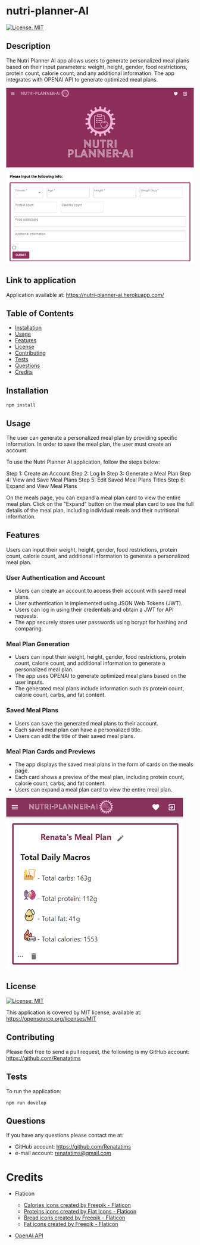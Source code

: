 # nutri-planner-AI

[![License: MIT](https://img.shields.io/badge/License-MIT-blue.svg)](https://opensource.org/licenses/MIT)

## Description

The Nutri Planner AI app allows users to generate personalized meal plans based on their input parameters: weight, height, gender, food restrictions, protein count, calorie count, and any additional information. The app integrates with OPENAI API to generate optimized meal plans.

![nutri-planner AI App Screenshot](/client/src/assets/screenshots/Capture1.PNG)

## Link to application

Application available at: https://nutri-planner-ai.herokuapp.com/

## Table of Contents

- [Installation](#installation)
- [Usage](#usage)
- [Features](#features)
- [License](#license)
- [Contributing](#contributing)
- [Tests](#tests)
- [Questions](#questions)
- [Credits](#credits)

## Installation

```
npm install
```

## Usage
The user can generate a personalized meal plan by providing specific information. In order to save the meal plan, the user must create an account. 

To use the Nutri Planner AI application, follow the steps below:

Step 1: Create an Account
Step 2: Log In
Step 3: Generate a Meal Plan
Step 4: View and Save Meal Plans
Step 5: Edit Saved Meal Plans Titles
Step 6: Expand and View Meal Plans

On the meals page, you can expand a meal plan card to view the entire meal plan.
Click on the "Expand" button on the meal plan card to see the full details of the meal plan, including individual meals and their nutritional information.

## Features

Users can input their weight, height, gender, food restrictions, protein count, calorie count, and additional information to generate a personalized meal plan.

### User Authentication and Account

- Users can create an account to access their account with saved meal plans.
- User authentication is implemented using JSON Web Tokens (JWT).
- Users can log in using their credentials and obtain a JWT for API requests.
- The app securely stores user passwords using bcrypt for hashing and comparing.

### Meal Plan Generation
- Users can input their weight, height, gender, food restrictions, protein count, calorie count, and additional information to generate a personalized meal plan.
- The app uses OPENAI to generate optimized meal plans based on the user inputs.
- The generated meal plans include information such as protein count, calorie count, carbs, and fat content.

### Saved Meal Plans
- Users can save the generated meal plans to their account.
- Each saved meal plan can have a personalized title.
- Users can edit the title of their saved meal plans.

### Meal Plan Cards and Previews
- The app displays the saved meal plans in the form of cards on the meals page.
- Each card shows a preview of the meal plan, including protein count, calorie count, carbs, and fat content.
- Users can expand a meal plan card to view the entire meal plan.

![nutri-planner AI App Screenshot](/client/src/assets/screenshots/Capture2.PNG)

## License
[![License: MIT](https://img.shields.io/badge/License-MIT-blue.svg)](https://opensource.org/licenses/MIT)

This application is covered by MIT license, available at:
https://opensource.org/licenses/MIT

## Contributing

Please feel free to send a pull request, the following is my GitHub account: https://github.com/Renatatims

## Tests

  To run the application:

  ````
  npm run develop 
  ````

## Questions

If you have any questions please contact me at:

 - GitHub account: https://github.com/Renatatims
- e-mail account: renatatims@gmail.com

# Credits

- Flaticon
  - <a href="https://www.flaticon.com/free-icons/calories" title="calories icons">Calories icons created by Freepik - Flaticon</a>
  - <a href="https://www.flaticon.com/free-icons/proteins" title="Proteins icons">Proteins icons created by Flat Icons - Flaticon</a>
  - <a href="https://www.flaticon.com/free-icons/bread" title="bread icons">Bread icons created by Freepik - Flaticon</a>
  - <a href="https://www.flaticon.com/free-icons/fat" title="fat icons">Fat icons created by Freepik - Flaticon</a>

- [OpenAI API](https://openai.com/)
